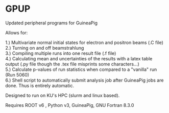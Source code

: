 # GPUP
Updated peripheral programs for GuineaPig

Allows for:  
  
1.) Multivariate normal initial states for electron and positron beams (.C file)  
2.) Turning on and off beamstrahlung  
3.) Compiling multiple runs into one result file (.f file)  
4.) Calculating mean and uncertainties of the results with a latex table output (.py file though the .tex file misprints some characters...)  
5.) Calculate p-values of run statistics when compared to a "vanilla" run (Run 5060)  
6.) Shell script to automatically submit analysis job after GuineaPig jobs are done. Thus is entirely automatic.  
  
Designed to run on KU's HPC (slurm and linux based).  
  
Requires ROOT v6 , Python v3, GuineaPig, GNU Fortran 8.3.0
